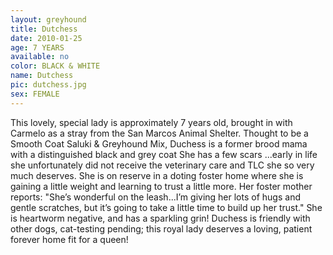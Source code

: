 ```yaml
---
layout: greyhound
title: Dutchess
date: 2010-01-25
age: 7 YEARS
available: no
color: BLACK & WHITE
name: Dutchess
pic: dutchess.jpg
sex: FEMALE
---
```


This lovely, special lady is approximately 7 years old, brought in with Carmelo as a stray from the San Marcos Animal
Shelter.  Thought to be a Smooth Coat Saluki & Greyhound Mix, Duchess is a former brood mama with a distinguished black
and grey coat  She has a few scars ...early in life she unfortunately did not receive the veterinary care and TLC she so
very much deserves.  She is on reserve in a doting foster home where she is gaining a little weight and learning to
trust a little more.  Her foster mother reports: "She’s wonderful on the leash...I’m giving her lots of hugs and gentle
scratches, but it’s going to take a little time to build up her trust."  She is heartworm negative, and has a sparkling
grin!  Duchess is friendly with other dogs, cat-testing pending; this royal lady deserves a loving, patient forever home
fit for a queen!
